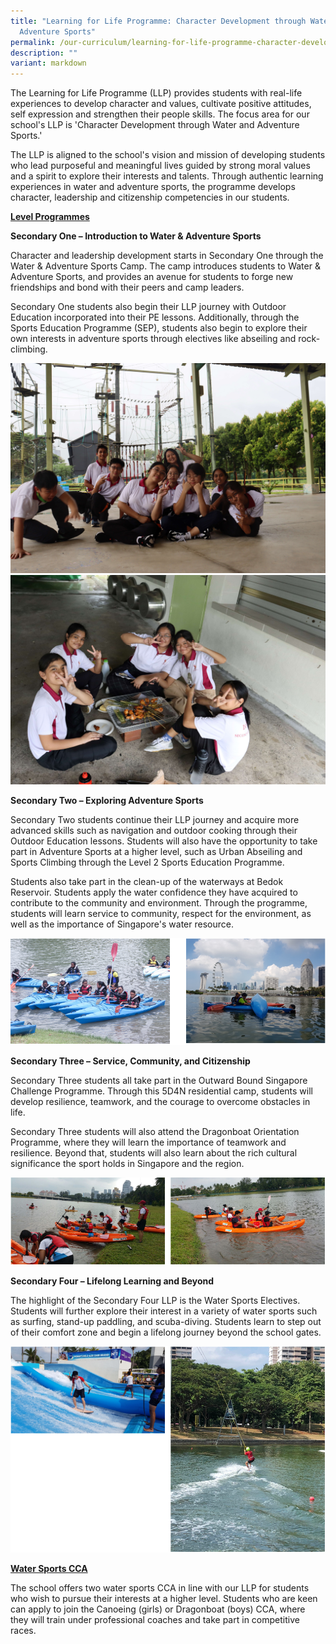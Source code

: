 ```yaml
---
title: "Learning for Life Programme: Character Development through Water and
  Adventure Sports"
permalink: /our-curriculum/learning-for-life-programme-character-development-through-water-and-adventure-sports/
description: ""
variant: markdown
---
```

<p>The Learning for Life Programme (LLP) provides students with real-life experiences to develop character and values, cultivate positive attitudes, self expression and strengthen their people skills. The focus area for our school's LLP is 'Character Development through Water and Adventure Sports.'</p>
<p>The LLP is aligned to the school's vision and mission of developing students who lead purposeful and meaningful lives guided by strong moral values and a spirit to explore their interests and talents. Through authentic learning experiences in water and adventure sports, the programme develops character, leadership and citizenship competencies in our students.&nbsp;</p>
<p><strong><u>Level Programmes</u></strong></p>
<p><strong>Secondary One – Introduction to Water &amp; Adventure Sports</strong></p>
<p>Character and leadership development starts in Secondary One through the Water &amp; Adventure Sports Camp. The camp introduces students to Water &amp; Adventure Sports, and provides an avenue for students to forge new friendships and bond with their peers and camp leaders.&nbsp;</p>
<p>Secondary One students also begin their LLP journey with Outdoor Education incorporated into their PE lessons. Additionally, through the Sports Education Programme (SEP), students also begin to explore their own interests in adventure sports through electives like abseiling and rock-climbing.&nbsp;</p>
<img src="/images/Curriculum/LLP/2023_sec1_01.jpg">
<img src="/images/Curriculum/LLP/2023_sec1_02.jpg">
<p><strong>Secondary Two – Exploring Adventure Sports&nbsp;</strong></p>
<p>Secondary Two students continue their LLP journey and acquire more advanced skills such as navigation and outdoor cooking through their Outdoor Education lessons. Students will also have the opportunity to take part in Adventure Sports at a higher level, such as Urban Abseiling and Sports Climbing through the Level 2 Sports Education Programme. </p>

<p>Students also take part in the clean-up of the waterways at Bedok Reservoir. Students apply the water confidence they have acquired to contribute to the community and environment. Through the programme, students will learn service to community, respect for the environment, as well as the importance of Singapore's water resource. </p>

<img src="/images/llp2.png">
<p><strong>Secondary Three – Service, Community, and Citizenship</strong></p>
<p>Secondary Three students all take part in the Outward Bound Singapore Challenge Programme. Through this 5D4N residential camp, students will develop resilience, teamwork, and the courage to overcome obstacles in life. </p>
<p>Secondary Three students will also attend the Dragonboat Orientation Programme, where they will learn the importance of teamwork and resilience. Beyond that, students will also learn about the rich cultural significance the sport holds in Singapore and the region. </p>

<img src="/images/llp3.png">
<p><strong>Secondary Four – Lifelong Learning and Beyond</strong></p>
<p>The highlight of the Secondary Four LLP is the Water Sports Electives. Students will further explore their interest in a variety of water sports such as surfing, stand-up paddling, and scuba-diving. Students learn to step out of their comfort zone and begin a lifelong journey beyond the school gates.&nbsp;</p>
<img src="/images/llp4.png">
<p><strong><u>Water Sports CCA</u></strong></p>
<p>The school offers two water sports CCA in line with our LLP for students who wish to pursue their interests at a higher level. Students who are keen can apply to join the Canoeing (girls) or Dragonboat (boys) CCA, where they will train under professional coaches and take part in competitive races.&nbsp;</p>